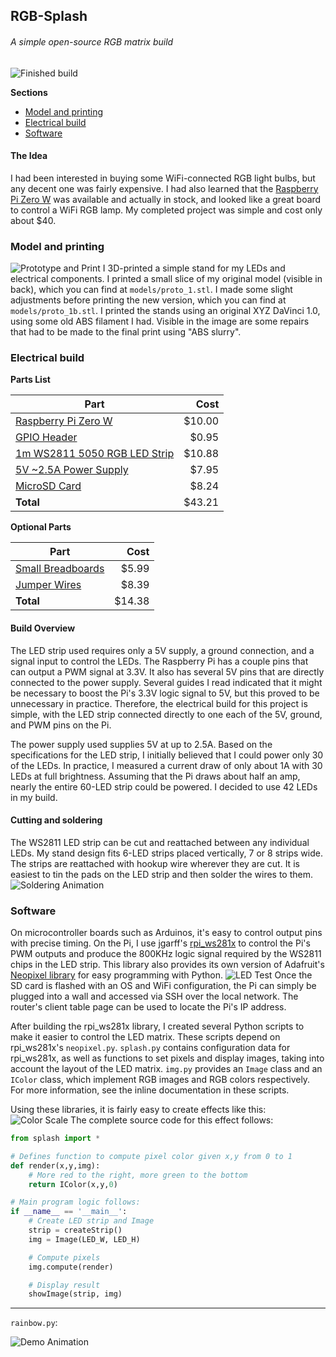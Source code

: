 ## RGB-Splash
###### A simple open-source RGB matrix build

![Finished build](http://i.imgur.com/MRoFMbo.jpg)

**Sections**
* [Model and printing](#model)
* [Electrical build](#electrical)
* [Software](#software)

#### The Idea
I had been interested in buying some WiFi-connected RGB light bulbs, but any decent one was fairly expensive. I had also learned that the [Raspberry Pi Zero W][rpi zero w] was available and actually in stock, and looked like a great board to control a WiFi RGB lamp. My completed project was simple and cost only about $40.

### Model and printing <a name="model"/>
![Prototype and Print](http://i.imgur.com/c5eZpfi.jpg)
I 3D-printed a simple stand for my LEDs and electrical components. I printed a small slice of my original model (visible in back), which you can find at `models/proto_1.stl`. I made some slight adjustments before printing the new version, which you can find at `models/proto_1b.stl`. I printed the stands using an original XYZ DaVinci 1.0, using some old ABS filament I had. Visible in the image are some repairs that had to be made to the final print using "ABS slurry".

### Electrical build <a name="electrical"/>
**Parts List**

Part | Cost
--- | ---:
[Raspberry Pi Zero W][part rpi] | $10.00
[GPIO Header][part gpio] | $0.95
[1m WS2811 5050 RGB LED Strip][part rgb] | $10.88
[5V ~2.5A Power Supply][part supply] | $7.95
[MicroSD Card][part sdcard] | $8.24
**Total** | $43.21

**Optional Parts**

Part | Cost
--- | ---:
[Small Breadboards][part breadboard] | $5.99
[Jumper Wires][part jumpers] | $8.39
**Total** | $14.38

#### Build Overview
The LED strip used requires only a 5V supply, a ground connection, and a signal input to control the LEDs. The Raspberry Pi has a couple pins that can output a PWM signal at 3.3V. It also has several 5V pins that are directly connected to the power supply. Several guides I read indicated that it might be necessary to boost the Pi's 3.3V logic signal to 5V, but this proved to be unnecessary in practice. Therefore, the electrical build for this project is simple, with the LED strip connected directly to one each of the 5V, ground, and PWM pins on the Pi.

The power supply used supplies 5V at up to 2.5A. Based on the specifications for the LED strip, I initially believed that I could power only 30 of the LEDs. In practice, I measured a current draw of only about 1A with 30 LEDs at full brightness. Assuming that the Pi draws about half an amp, nearly the entire 60-LED strip could be powered. I decided to use 42 LEDs in my build.

#### Cutting and soldering
The WS2811 LED strip can be cut and reattached between any individual LEDs. My stand design fits 6-LED strips placed vertically, 7 or 8 strips wide. The strips are reattached with hookup wire wherever they are cut. It is easiest to tin the pads on the LED strip and then solder the wires to them.
![Soldering Animation](http://i.imgur.com/pSiaVeP.gif)

### Software <a name="software"/>
On microcontroller boards such as Arduinos, it's easy to control output pins with precise timing. On the Pi, I use jgarff's [rpi_ws281x][rpi lib] to control the Pi's PWM outputs and produce the 800KHz logic signal required by the WS2811 chips in the LED strip. This library also provides its own version of Adafruit's [Neopixel library][neopixel lib] for easy programming with Python.
![LED Test](http://i.imgur.com/ACd9LKz.jpg)
Once the SD card is flashed with an OS and WiFi configuration, the Pi can simply be plugged into a wall and accessed via SSH over the local network. The router's client table page can be used to locate the Pi's IP address.

After building the rpi\_ws281x library, I created several Python scripts to make it easier to control the LED matrix. These scripts depend on rpi\_ws281x's `neopixel.py`. `splash.py` contains configuration data for rpi\_ws281x, as well as functions to set pixels and display images, taking into account the layout of the LED matrix. `img.py` provides an `Image` class and an `IColor` class, which implement RGB images and RGB colors respectively. For more information, see the inline documentation in these scripts.

Using these libraries, it is fairly easy to create effects like this:
![Color Scale](http://i.imgur.com/CrIIVSs.jpg)
The complete source code for this effect follows:

```python
from splash import *

# Defines function to compute pixel color given x,y from 0 to 1
def render(x,y,img):
	# More red to the right, more green to the bottom
	return IColor(x,y,0)

# Main program logic follows:
if __name__ == '__main__':
	# Create LED strip and Image
	strip = createStrip()
	img = Image(LED_W, LED_H)

	# Compute pixels
	img.compute(render)

	# Display result
	showImage(strip, img)
```

---
`rainbow.py`:

![Demo Animation](https://thumbs.gfycat.com/DistortedDopeyEyelashpitviper-size_restricted.gif)

[rpi zero w]: https://www.raspberrypi.org/products/raspberry-pi-zero-w/
[rpi lib]: https://github.com/jgarff/rpi_ws281x
[neopixel lib]: https://github.com/adafruit/Adafruit_NeoPixel
[part rpi]: https://www.sparkfun.com/products/14277
[part gpio]: https://www.sparkfun.com/products/14275
[part rgb]: https://www.amazon.com/Mokungit-Programmable-Individual-Addressable-Non-waterproof/dp/B01D1DRJ0G
[part supply]: https://www.sparkfun.com/products/13831
[part sdcard]: https://www.amazon.com/SanDisk-Mobile-MicroSDHC-Adapter-SDSDQM-016G-B35A/dp/B004ZIENBA
[part breadboard]: https://www.amazon.com/gp/product/B016Q6T7Q4
[part jumpers]: https://www.amazon.com/GenBasic-Solderless-Ribbon-Breadboard-Prototyping/dp/B01L5UJ36U
